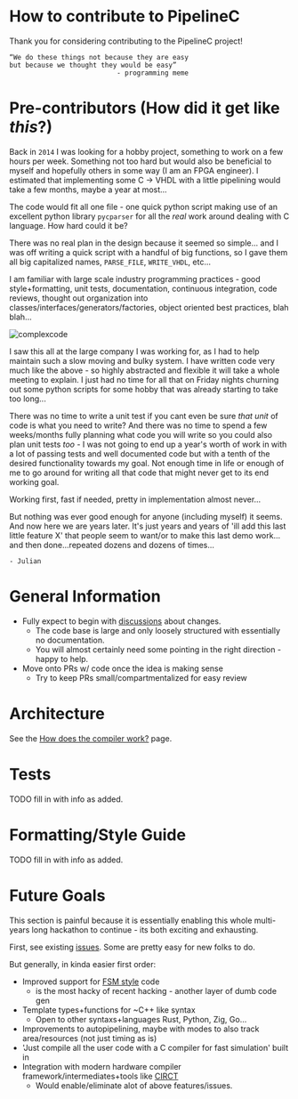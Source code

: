 How to contribute to PipelineC
=====================================

Thank you for considering contributing to the PipelineC project!

```
“We do these things not because they are easy 
but because we thought they would be easy”
                           - programming meme
```

# Pre-contributors (How did it get like _this_?)

Back in `2014` I was looking for a hobby project, something to work on a few hours per week. Something not too hard but would also be beneficial to myself and hopefully others in some way (I am an FPGA engineer). I estimated that implementing some C -> VHDL with a little pipelining would take a few months, maybe a year at most...

The code would fit all one file - one quick python script making use of an excellent python library `pycparser` for all the _real_ work around dealing with C language. How hard could it be?

There was no real plan in the design because it seemed so simple... and I was off writing a quick script with a handful of big functions, so I gave them all big capitalized names, `PARSE_FILE`, `WRITE_VHDL`, etc... 

I am familiar with large scale industry programming practices - good style+formatting, unit tests, documentation, continuous integration, code reviews, thought out organization into classes/interfaces/generators/factories, object oriented best practices, blah blah...

![complexcode](https://imgur.com/SFbwKhil.png)

I saw this all at the large company I was working for, as I had to help maintain such a slow moving and bulky system. I have written code very much like the above - so highly abstracted and flexible it will take a whole meeting to explain. I just had no time for all that on Friday nights churning out some python scripts for some hobby that was already starting to take too long...

There was no time to write a unit test if you cant even be sure _that unit_ of code is what you need to write? And there was no time to spend a few weeks/months fully planning what code you will write so you could also plan unit tests _too_ - I was not going to end up a year's worth of work in with a lot of passing tests and well documented code but with a tenth of the desired functionality towards my goal. Not enough time in life or enough of me to go around for writing all that code that might never get to its end working goal.

Working first, fast if needed, pretty in implementation almost never...

But nothing was ever good enough for anyone (including myself) it seems. And now here we are years later. It's just years and years of 'ill add this last little feature X' that people seem to want/or to make this last demo work... and then done...repeated dozens and dozens of times...

`- Julian`


# General Information

* Fully expect to begin with [discussions](https://github.com/JulianKemmerer/PipelineC/discussions) about changes.
  * The code base is large and only loosely structured with essentially no documentation.
  * You will almost certainly need some pointing in the right direction - happy to help.
* Move onto PRs w/ code once the idea is making sense
  * Try to keep PRs small/compartmentalized for easy review

# Architecture

See the [How does the compiler work?](https://github.com/JulianKemmerer/PipelineC/wiki/How-does-the-compiler-work%3F) page.

# Tests

TODO fill in with info as added.

# Formatting/Style Guide

TODO fill in with info as added.

# Future Goals

This section is painful because it is essentially enabling this whole multi-years long hackathon to continue - its both exciting and exhausting.

First, see existing [issues](https://github.com/JulianKemmerer/PipelineC/issues). Some are pretty easy for new folks to do.

But generally, in kinda easier first order:

* Improved support for [FSM style](https://github.com/JulianKemmerer/PipelineC/wiki/FSM-Style) code
  * is the most hacky of recent hacking - another layer of dumb code gen
* Template types+functions for ~C++ like syntax
  * Open to other syntaxs+languages Rust, Python, Zig, Go...
* Improvements to autopipelining, maybe with modes to also track area/resources (not just timing as is)
* 'Just compile all the user code with a C compiler for fast simulation' built in
* Integration with modern hardware compiler framework/intermediates+tools like [CIRCT](https://circt.llvm.org/)
  * Would enable/eliminate alot of above features/issues.

